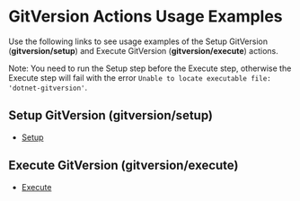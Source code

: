 # GitVersion Actions Usage Examples

Use the following links to see usage examples of the Setup GitVersion (**gitversion/setup**) and Execute GitVersion (**gitversion/execute**) actions.

Note: You need to run the Setup step before the Execute step, otherwise the Execute step will fail with the error `Unable to locate executable file: 'dotnet-gitversion'`.

## Setup GitVersion (gitversion/setup)

- [Setup](setup.md)

## Execute GitVersion (gitversion/execute)

- [Execute](execute.md)
